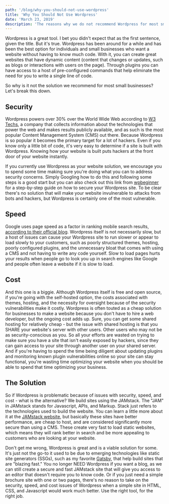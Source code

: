 ```yaml
---
path: '/blog/why-you-should-not-use-wordpress'
title: 'Why You Should Not Use Wordpress'
date: 'March 23, 2019'
description: 'The reasons why we do not recommend Wordpress for most small businesses. Estimated reading time 4 minutes.'
---
```


Wordpress is a great tool. I bet you didn't expect that as the first sentence, given the title. But it's true. Wordpress has been around for a while and has been the best option for individuals and small businesses who want a website without having to know much code. With it, you can create great websites that have dynamic content (content that changes or updates, such as blogs or interactions with users on the page). Through plugins you can have access to a host of pre-configured commands that help eliminate the need for you to write a single line of code. 

So why is it not the solution we recommend for most small businesses? Let's break this down.

## Security

Wordpress powers over 30% over the World Wide Web according to [W3 Techs](https://w3techs.com/), a company that collects information about the technologies that power the web and makes results publicly available, and as such is the most popular Content Management System (CMS) out there. Because Wordpress is so popular it becomes the primary target for a lot of hackers. Even if you know only a little bit of code, it's very easy to determine if a site is built with Wordpress. Knowing how your website is built puts hackers at the front door of your website instantly. 

If you currently use Wordpress as your website solution, we encourage you to spend some time making sure you're doing what you can to address security concerns. Simply Googling how to do this and following some steps is a good start but you can also check out this link from [wpbeginner](https://www.wpbeginner.com/wordpress-security/) for a step-by-step guide on how to secure your Wordpress site. To be clear there's no solution that will make your website invulnerable to attacks from bots and hackers, but Wordpress is certainly one of the most vulnerable.

## Speed

Google uses page speed as a factor in ranking mobile search results, [according to their official blog](https://webmasters.googleblog.com/2018/01/using-page-speed-in-mobile-search.html). Wordpress itself is not necessarily slow, but a host of issues can cause your Wordpress site to run slower or appear to load slowly to your customers, such as poorly structured themes, hosting, poorly configured plugins, and the unnecessary bloat that comes with using a CMS and not having to write any code yourself. Slow to load pages hurts your results when people go to look you up in search engines like Google and people often leave a website if it is slow to load. 

## Cost

And this one is a biggie. Although Wordpress itself is free and open source, if you're going with the self-hosted option, the costs associated with themes, hosting, and the necessity for oversight because of the security vulnerabilities make it costly. Wordpress is often touted as a cheap solution for businesses to make a website because you don't have to hire a web developer, but the ongoing cost adds up. Sure, you can get some shared hosting for relatively cheap - but the issue with shared hosting is that you SHARE your website's server with other users. Other users who may not be as security-conscious as you. So all your efforts are wasted on trying to make sure you have a site that isn't easily exposed by hackers, since they can gain access to your site through another user on your shared server. And if you're having to spend the time being diligent about updating plugins and monitoring known plugin vulnerabilities online so your site can stay functional, you're wasting time optimizing your website when you should be able to spend that time optimizing your business. 

## The Solution

So if Wordpress is problematic because of issues with security, speed, and cost - what is the alternative? We build sites using the JAMstack. The "JAM" in JAMstack stands for Javascript, APIs, and Markup. Stack just refers to the technologies used to build the website. You can learn a little more about it at the [JAMstack website](https://jamstack.org/), but basically these sites have better performance, are cheap to host, and are considered significantly more secure than using a CMS. These create very fast to load static websites, which means they will rank better in search and be more appealing to customers who are looking at your website. 

Don't get me wrong, Wordpress is great and is a viable solution for some. It's just not the go-to it used to be due to emerging technologies like static site generators (SSGs), such as my favorite [Gatsby](https://www.gatsbyjs.org/), that help build sites that are "blazing fast." You no longer NEED Wordpress if you want a blog, as we can still create a secure and fast JAMstack site that will give you access to an editor that doesn't require you to know code. Or if you just need a simple brochure site with one or two pages, there's no reason to take on the security, speed, and cost issues of Wordpress when a simple site in HTML, CSS, and Javascript would work much better. Use the right tool, for the right job. 